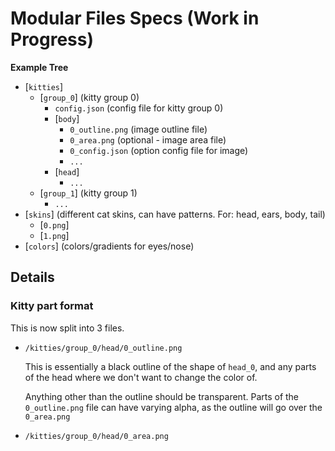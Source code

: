 # Modular Files Specs (Work in Progress)

**Example Tree**

* [`kitties`]
    * [`group_0`] (kitty group 0)
        * `config.json` (config file for kitty group 0)
        * [`body`]
            * `0_outline.png` (image outline file)
            * `0_area.png` (optional - image area file)
            * `0_config.json` (option config file for image)
            * `...`
        * [`head`]
            * `...`
    * [`group_1`] (kitty group 1)
        * `...`
* [`skins`] (different cat skins, can have patterns. For: head, ears, body, tail)
    * [`0.png`]
    * [`1.png`]
* [`colors`] (colors/gradients for eyes/nose)
    
## Details

### Kitty part format

This is now split into 3 files.

* `/kitties/group_0/head/0_outline.png`

    This is essentially a black outline of the shape of `head_0`, and any parts of the head where we don't want to change the color of.
    
    Anything other than the outline should be transparent. Parts of the `0_outline.png` file can have varying alpha, as the outline will go over the `0_area.png` 
    
    
* `/kitties/group_0/head/0_area.png`